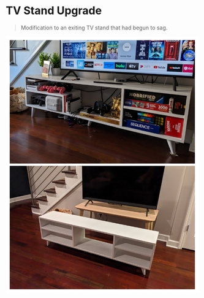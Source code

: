 # TV Stand Upgrade

> Modification to an exiting TV stand that had begun to sag.

![collage](./collage.jpg)
